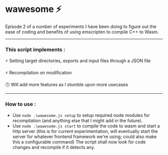 # wawesome :zap:
Episode 2 of a number of experiments I have been doing to figure out the ease of coding and benefits of using emscripten to compile C++ to Wasm.

---

### This script implements :

:zap: Setting target directories, exports and input files through a JSON file

:zap: Recompilation on modification

:clock3: Will add more features as I stumble upon more usecases

---

### How to use :

- Use `node .\wawesome.js setup` to setup required node modules for recompilation (and anything else that I might add in the future).
- Use `node .\wawesome.js start` to compile the code to wasm and start a http server 
(this is for current experimentation, will eventually start the server for whatever frontend framework we're using; could also make this a configurable command)
The script shall now look for code changes and recompile if it detects any.
